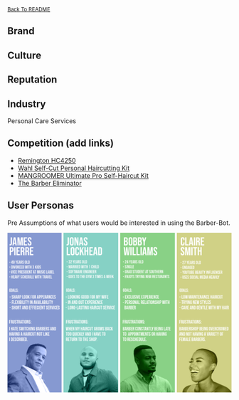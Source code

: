 <small>[Back To README](https://github.com/maubanel/Barber-Bot) </small>


## Brand


## Culture


## Reputation  


## Industry
Personal Care Services


## Competition (add links)

-	[Remington HC4250](https://www.remingtonproducts.com/products/mens/clippers-and-trimmers/hair-clippers/hc4250-shortcut-clipper-pro.aspx)
-	[Wahl Self-Cut Personal Haircutting Kit](https://wahlusa.com/products/self-cut-pro-79467.html)
-	[MANGROOMER Ultimate Pro Self-Haircut Kit](https://www.amazon.com/MANGROOMER-ULTIMATE-Self-Haircut-Clippers-Waterproof/dp/B0745SC21L/ref=asc_df_B0745SC21L/?tag=hyprod-20&linkCode=df0&hvadid=312139826288&hvpos=&hvnetw=g&hvrand=10675250888390838668&hvpone=&hvptwo=&hvqmt=&hvdev=c&hvdvcmdl=&hvlocint=&hvlocphy=9025387&hvtargid=pla-633310957357&psc=1)
- [The Barber Eliminator](https://www.hammacher.com/product/barber-eliminator)

## User Personas
Pre Assumptions of what users would be interested in using the Barber-Bot.


   <img src="images/personas.png">

